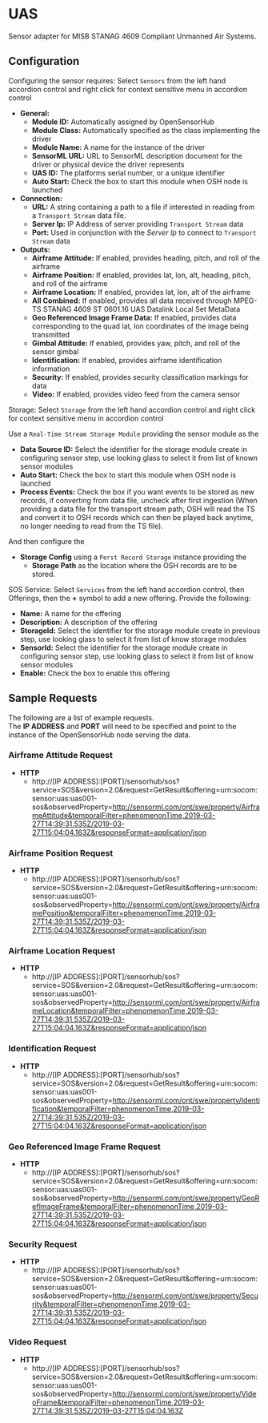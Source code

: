 # UAS

Sensor adapter for MISB STANAG 4609 Compliant Unmanned Air Systems.

## Configuration

Configuring the sensor requires:
Select ```Sensors``` from the left hand accordion control and right click for context sensitive menu in accordion control
- **General:**
  - **Module ID:** Automatically assigned by OpenSensorHub
  - **Module Class:** Automatically specified as the class implementing the driver
  - **Module Name:** A name for the instance of the driver
  - **SensorML URL:** URL to SensorML description document for the driver or physical device the driver represents
  - **UAS ID:** The platforms serial number, or a unique identifier
  - **Auto Start:** Check the box to start this module when OSH node is launched
- **Connection:**
  - **URL:** A string containing a path to a file if interested in reading from a ```Transport Stream``` data file.
  - **Server Ip:** IP Address of server providing ```Transport Stream``` data 
  - **Port:** Used in conjunction with the _Server Ip_ to connect to ```Transport Stream``` data 
- **Outputs:**
  - **Airframe Attitude:** If enabled, provides heading, pitch, and roll of the airframe
  - **Airframe Position:** If enabled, provides lat, lon, alt, heading, pitch, and roll of the airframe
  - **Airframe Location:** If enabled, provides lat, lon, alt of the airframe
  - **All Combined:** If enabled, provides all data received through MPEG-TS STANAG 4609 ST 0601.16 UAS Datalink Local Set MetaData
  - **Geo Referenced Image Frame Data:** If enabled, provides data corresponding to the quad lat, lon coordinates of the image being transmitted
  - **Gimbal Attitude:** If enabled, provides yaw, pitch, and roll of the sensor gimbal
  - **Identification:** If enabled, provides airframe identification information 
  - **Security:** If enabled, provides security classification markings for data
  - **Video:** If enabled, provides video feed from the camera sensor 

Storage:
Select ```Storage``` from the left hand accordion control and right click for context sensitive menu in accordion control

Use a ```Real-Time Stream Storage Module``` providing the sensor module as the 
- **Data Source ID:** Select the identifier for the storage module create in configuring sensor step,
use looking glass to select it from list of known sensor modules 
- **Auto Start:** Check the box to start this module when OSH node is launched
- **Process Events:** Check the box if you want events to be stored as new records,
if converting from data file, uncheck after first ingestion (When providing a data file
for the transport stream path, OSH will read the TS and convert it to OSH records which
can then be played back anytime, no longer needing to read from the TS file).
                 
And then configure the 
- **Storage Config** using a ```Perst Record Storage``` instance providing the 
  - **Storage Path** as the location where the OSH records are to be stored.

SOS Service:
Select ```Services``` from the left hand accordion control, then Offerings, then the **+**
symbol to add a new offering.
Provide the following:
- **Name:** A name for the offering
- **Description:** A description of the offering
- **StorageId:** Select the identifier for the storage module create in previous step,
 use looking glass to select it from list of know storage modules
- **SensorId:** Select the identifier for the storage module create in configuring sensor step,
                 use looking glass to select it from list of know sensor modules
- **Enable:** Check the box to enable this offering

## Sample Requests

The following are a list of example requests.  
The **IP ADDRESS** and **PORT** will need to be specified and point to the instance
of the OpenSensorHub node serving the data.

### Airframe Attitude Request
- **HTTP**
  - http://[IP ADDRESS]:[PORT]/sensorhub/sos?service=SOS&version=2.0&request=GetResult&offering=urn:socom:sensor:uas:uas001-sos&observedProperty=http://sensorml.com/ont/swe/property/AirframeAttitude&temporalFilter=phenomenonTime,2019-03-27T14:39:31.535Z/2019-03-27T15:04:04.163Z&responseFormat=application/json
  
### Airframe Position Request
- **HTTP**
  - http://[IP ADDRESS]:[PORT]/sensorhub/sos?service=SOS&version=2.0&request=GetResult&offering=urn:socom:sensor:uas:uas001-sos&observedProperty=http://sensorml.com/ont/swe/property/AirframePosition&temporalFilter=phenomenonTime,2019-03-27T14:39:31.535Z/2019-03-27T15:04:04.163Z&responseFormat=application/json
  
### Airframe Location Request
- **HTTP**
  - http://[IP ADDRESS]:[PORT]/sensorhub/sos?service=SOS&version=2.0&request=GetResult&offering=urn:socom:sensor:uas:uas001-sos&observedProperty=http://sensorml.com/ont/swe/property/AirframeLocation&temporalFilter=phenomenonTime,2019-03-27T14:39:31.535Z/2019-03-27T15:04:04.163Z&responseFormat=application/json
  
### Identification Request
- **HTTP**
  - http://[IP ADDRESS]:[PORT]/sensorhub/sos?service=SOS&version=2.0&request=GetResult&offering=urn:socom:sensor:uas:uas001-sos&observedProperty=http://sensorml.com/ont/swe/property/Identification&temporalFilter=phenomenonTime,2019-03-27T14:39:31.535Z/2019-03-27T15:04:04.163Z&responseFormat=application/json 
  
### Geo Referenced Image Frame Request
- **HTTP**
  - http://[IP ADDRESS]:[PORT]/sensorhub/sos?service=SOS&version=2.0&request=GetResult&offering=urn:socom:sensor:uas:uas001-sos&observedProperty=http://sensorml.com/ont/swe/property/GeoRefImageFrame&temporalFilter=phenomenonTime,2019-03-27T14:39:31.535Z/2019-03-27T15:04:04.163Z&responseFormat=application/json   
  
### Security Request
- **HTTP**
  - http://[IP ADDRESS]:[PORT]/sensorhub/sos?service=SOS&version=2.0&request=GetResult&offering=urn:socom:sensor:uas:uas001-sos&observedProperty=http://sensorml.com/ont/swe/property/Security&temporalFilter=phenomenonTime,2019-03-27T14:39:31.535Z/2019-03-27T15:04:04.163Z&responseFormat=application/json
  
### Video Request
- **HTTP**
  - http://[IP ADDRESS]:[PORT]/sensorhub/sos?service=SOS&version=2.0&request=GetResult&offering=urn:socom:sensor:uas:uas001-sos&observedProperty=http://sensorml.com/ont/swe/property/VideoFrame&temporalFilter=phenomenonTime,2019-03-27T14:39:31.535Z/2019-03-27T15:04:04.163Z